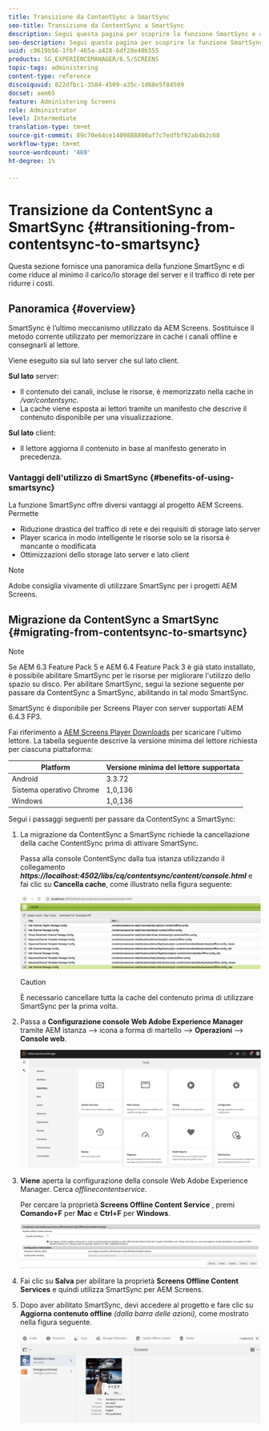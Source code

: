 ```yaml
---
title: Transizione da ContentSync a SmartSync
seo-title: Transizione da ContentSync a SmartSync
description: Segui questa pagina per scoprire la funzione SmartSync e come puoi passare da ContentSync a SmartSync.
seo-description: Segui questa pagina per scoprire la funzione SmartSync e come puoi passare da ContentSync a SmartSync.
uuid: c0619b56-1f6f-465a-a428-6df28e40b555
products: SG_EXPERIENCEMANAGER/6.5/SCREENS
topic-tags: administering
content-type: reference
discoiquuid: 822dfbc1-3584-4509-a35c-1d68e5f84509
docset: aem65
feature: Administering Screens
role: Administrator
level: Intermediate
translation-type: tm+mt
source-git-commit: 89c70e64ce1409888800af7c7edfbf92ab4b2c68
workflow-type: tm+mt
source-wordcount: '469'
ht-degree: 1%

---
```



# Transizione da ContentSync a SmartSync {#transitioning-from-contentsync-to-smartsync}

Questa sezione fornisce una panoramica della funzione SmartSync e di come riduce al minimo il carico/lo storage del server e il traffico di rete per ridurre i costi.

## Panoramica {#overview}

SmartSync è l’ultimo meccanismo utilizzato da AEM Screens. Sostituisce il metodo corrente utilizzato per memorizzare in cache i canali offline e consegnarli al lettore.

Viene eseguito sia sul lato server che sul lato client.

**Sul lato** server:

* Il contenuto dei canali, incluse le risorse, è memorizzato nella cache in */var/contentsync*.
* La cache viene esposta ai lettori tramite un manifesto che descrive il contenuto disponibile per una visualizzazione.

**Sul lato** client:

* Il lettore aggiorna il contenuto in base al manifesto generato in precedenza.

### Vantaggi dell&#39;utilizzo di SmartSync {#benefits-of-using-smartsync}

La funzione SmartSync offre diversi vantaggi al progetto AEM Screens. Permette

* Riduzione drastica del traffico di rete e dei requisiti di storage lato server
* Player scarica in modo intelligente le risorse solo se la risorsa è mancante o modificata
* Ottimizzazioni dello storage lato server e lato client

>[!NOTE]
>
>Adobe consiglia vivamente di utilizzare SmartSync per i progetti AEM Screens.

## Migrazione da ContentSync a SmartSync {#migrating-from-contentsync-to-smartsync}

>[!NOTE]
>
>Se AEM 6.3 Feature Pack 5 e AEM 6.4 Feature Pack 3 è già stato installato, è possibile abilitare SmartSync per le risorse per migliorare l&#39;utilizzo dello spazio su disco. Per abilitare SmartSync, segui la sezione seguente per passare da ContentSync a SmartSync, abilitando in tal modo SmartSync.
>
>SmartSync è disponibile per Screens Player con server supportati AEM 6.4.3 FP3.
>
>Fai riferimento a [AEM Screens Player Downloads](https://download.macromedia.com/screens/) per scaricare l&#39;ultimo lettore. La tabella seguente descrive la versione minima del lettore richiesta per ciascuna piattaforma:

| **Platform** | **Versione minima del lettore supportata** |
|---|---|
| Android | 3.3.72 |
| Sistema operativo Chrome | 1,0,136 |
| Windows | 1,0,136 |

Segui i passaggi seguenti per passare da ContentSync a SmartSync:

1. La migrazione da ContentSync a SmartSync richiede la cancellazione della cache ContentSync prima di attivare SmartSync.

   Passa alla console ContentSync dalla tua istanza utilizzando il collegamento ***https://localhost:4502/libs/cq/contentsync/content/console.html*** e fai clic su **Cancella cache**, come illustrato nella figura seguente:

   ![clear_contesync_cache](assets/clear_contesync_cache.png)

   >[!CAUTION]
   >
   >È necessario cancellare tutta la cache del contenuto prima di utilizzare SmartSync per la prima volta.

1. Passa a **Configurazione console Web Adobe Experience Manager** tramite AEM istanza —> icona a forma di martello —> **Operazioni** —> **Console web**.

   ![screen_shot_2019-02-11at15339pm](assets/screen_shot_2019-02-11at15339pm.png)

1. **Viene** aperta la configurazione della console Web Adobe Experience Manager. Cerca *offlinecontentservice*.

   Per cercare la proprietà **Screens Offline Content Service** , premi **Comando+F** per **Mac** e **Ctrl+F** per **Windows**.

   ![screen_shot_2019-02-19at22643pm](assets/screen_shot_2019-02-19at22643pm.png)

1. Fai clic su **Salva** per abilitare la proprietà **Screens Offline Content Services** e quindi utilizza SmartSync per AEM Screens.
1. Dopo aver abilitato SmartSync, devi accedere al progetto e fare clic su **Aggiorna contenuto offline** *(dalla barra delle azioni),* come mostrato nella figura seguente.

   ![screen_shot_2019-02-25at102605am](assets/screen_shot_2019-02-25at102605am.png)